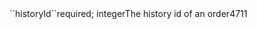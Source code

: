 <tr><td>``historyId``</td><td>required; integer</td><td>The history id of an order</td><td>4711</td><td></td></tr>

